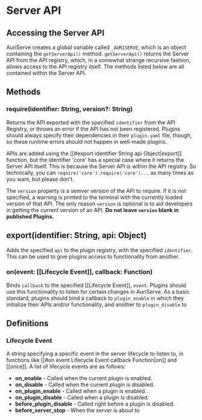 # Server API

## Accessing the Server API

AuriServe creates a global variable called `_AURISERVE`, which is an object containing the `getServerApi()` method. `getServerApi()` returns the Server API from the API registry, which, in a somewhat strange recursive fashion, allows access to the API registry itself. The methods listed below are all contained within the Server API.

## Methods

### require(identifier: String, version?: String)

Returns the API exported with the specified `identifier` from the API Registry, or throws an error if the API has not been registered. Plugins should always specify their dependencies in their `plugin.yaml` file, though, so these runtime errors should not happen in well-made plugins.

APIs are added using the [[#export identifier String api Object|export]] function, but the identifier 'core' has a special case where it returns the Server API itself. This is because the Server API is within the API registry. So technically, you can `require('core').require('core')...` as many times as you want, but please don't.

The `version` property is a semver version of the API to require. If it is not specified, a warning is printed to the terminal with the currently loaded version of that API. The only reason `version` is optional is to aid developers in getting the current version of an API. **Do not leave `version` blank in published Plugins.**

## export(identifier: String, api: Object)

Adds the specified `api` to the plugin registry, with the specified `identifier`. This can be used to give plugins access to functionality from another.

### on(event: [[Lifecycle Event]], callback: Function)

Binds `callback` to the specified [[Lifecycle Event]], `event`. Plugins should use this functionality to listen for certain changes in AuriServe. As a basic standard, plugins should bind a callback to `plugin_enable` in which they initialize their APIs and/or functionality, and another to `plugin_disable` to 

## Definitions

### Lifecycle Event

A string specifying a specific event in the server lifecycle to listen to, in functions like [[#on event Lifecycle Event callback Function|on]] and [[once]]. A list of lifecycle events are as follows:

- **on_enable** - Called when the current plugin is enabled.
- **on_disable** - Called when the current plugin is disabled.
- **on_plugin_enable** - Called when a plugin is enabled.
- **on_plugin_disable** - Called when a plugin is disabled.
- **before_plugin_disable** - Called right before a plugin is disabled.
- **before_server_stop** - When the server is about to 